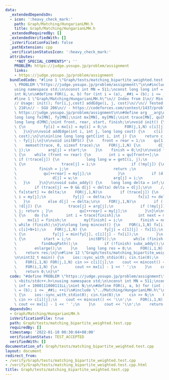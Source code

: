 ```yaml
---
data:
  _extendedDependsOn:
  - icon: ':heavy_check_mark:'
    path: Graph/Matching/HungarianLMH.h
    title: Graph/Matching/HungarianLMH.h
  _extendedRequiredBy: []
  _extendedVerifiedWith: []
  _isVerificationFailed: false
  _pathExtension: cpp
  _verificationStatusIcon: ':heavy_check_mark:'
  attributes:
    '*NOT_SPECIAL_COMMENTS*': ''
    PROBLEM: https://judge.yosupo.jp/problem/assignment
    links:
    - https://judge.yosupo.jp/problem/assignment
  bundledCode: "#line 1 \"Graph/tests/matching_bipartite_weighted.test.cpp\"\n#define\
    \ PROBLEM \"https://judge.yosupo.jp/problem/assignment\"\n\n#include <bits/stdc++.h>\n\
    using namespace std;\n\nconst int MN = 511;\nconst long long inf = 1000111000111LL;\n\
    int N;\n\n#define FOR(i, a, b) for (int i = (a), _##i = (b); i <= _##i; ++i)\n\
    #line 1 \"Graph/Matching/HungarianLMH.h\"\n// Index from 1\n// Min cost matching\n\
    // Usage: init(); for[i,j,cost] addEdge(i, j, cost)\n//\n// Tested:\n// - SGU\
    \ 210\n// - SGU 206\n// - https://codeforces.com/contest/1437/problem/C\n// -\
    \ https://judge.yosupo.jp/problem/assignment\n\n#define arg __arg\nlong long c[MN][MN];\n\
    long long fx[MN], fy[MN];\nint mx[MN], my[MN];\nint trace[MN], qu[MN], arg[MN];\n\
    long long d[MN];\nint front, rear, start, finish;\n\nvoid init() {\n    FOR(i,1,N)\
    \ {\n        fy[i] = mx[i] = my[i] = 0;\n        FOR(j,1,N) c[i][j] = inf;\n \
    \   }\n}\n\nvoid addEdge(int i, int j, long long cost) {\n    c[i][j] = min(c[i][j],\
    \ cost);\n}\n\ninline long long getC(int i, int j) {\n    return c[i][j] - fx[i]\
    \ - fy[j];\n}\n\nvoid initBFS() {\n    front = rear = 1;\n    qu[1] = start;\n\
    \    memset(trace, 0, sizeof trace);\n    FOR(j,1,N) {\n        d[j] = getC(start,\
    \ j);\n        arg[j] = start;\n    }\n    finish = 0;\n}\n\nvoid findAugPath()\
    \ {\n    while (front <= rear) {\n        int i = qu[front++];\n        FOR(j,1,N)\
    \ if (!trace[j]) {\n            long long w = getC(i, j);\n            if (!w)\
    \ {\n                trace[j] = i;\n                if (!my[j]) {\n          \
    \          finish = j;\n                    return ;\n                }\n    \
    \            qu[++rear] = my[j];\n            }\n            if (d[j] > w) {\n\
    \                d[j] = w;\n                arg[j] = i;\n            }\n     \
    \   }\n    }\n}\n\nvoid subx_addy() {\n    long long delta = inf;\n    FOR(j,1,N)\n\
    \        if (trace[j] == 0 && d[j] < delta) delta = d[j];\n\n    // xoay\n   \
    \ fx[start] += delta;\n    FOR(j,1,N)\n        if (trace[j]) {\n            int\
    \ i = my[j];\n            fy[j] -= delta;\n            fx[i] += delta;\n     \
    \   }\n        else d[j] -= delta;\n\n    FOR(j,1,N)\n        if (!trace[j] &&\
    \ !d[j]) {\n            trace[j] = arg[j];\n            if (!my[j]) { finish =\
    \ j; return ; }\n            qu[++rear] = my[j];\n        }\n}\n\nvoid enlarge()\
    \ {\n    do {\n        int i = trace[finish];\n        int next = mx[i];\n   \
    \     mx[i] = finish;\n        my[finish] = i;\n        finish = next;\n    }\
    \ while (finish);\n}\n\nlong long mincost() {\n    FOR(i,1,N) fx[i] = *min_element(c[i]+1,\
    \ c[i]+N+1);\n    FOR(j,1,N) {\n        fy[j] = c[1][j] - fx[1];\n        FOR(i,1,N)\
    \ {\n            fy[j] = min(fy[j], c[i][j] - fx[i]);\n        }\n    }\n    FOR(i,1,N)\
    \ {\n        start = i;\n        initBFS();\n        while (finish == 0) {\n \
    \           findAugPath();\n            if (!finish) subx_addy();\n        }\n\
    \        enlarge();\n    }\n    long long res = 0;\n    FOR(i,1,N) res += c[i][mx[i]];\n\
    \    return res;\n}\n#line 12 \"Graph/tests/matching_bipartite_weighted.test.cpp\"\
    \n\nint32_t main() {\n    ios::sync_with_stdio(0); cin.tie(0);\n    cin >> N;\n\
    \    FOR(i,1,N) FOR(j,1,N) cin >> c[i][j];\n    cout << mincost() << '\\n';\n\
    \    FOR(i,1,N) {\n        cout << mx[i] - 1 << ' ';\n    }\n    cout << '\\n';\n\
    \    return 0;\n}\n"
  code: "#define PROBLEM \"https://judge.yosupo.jp/problem/assignment\"\n\n#include\
    \ <bits/stdc++.h>\nusing namespace std;\n\nconst int MN = 511;\nconst long long\
    \ inf = 1000111000111LL;\nint N;\n\n#define FOR(i, a, b) for (int i = (a), _##i\
    \ = (b); i <= _##i; ++i)\n#include \"../Matching/HungarianLMH.h\"\n\nint32_t main()\
    \ {\n    ios::sync_with_stdio(0); cin.tie(0);\n    cin >> N;\n    FOR(i,1,N) FOR(j,1,N)\
    \ cin >> c[i][j];\n    cout << mincost() << '\\n';\n    FOR(i,1,N) {\n       \
    \ cout << mx[i] - 1 << ' ';\n    }\n    cout << '\\n';\n    return 0;\n}\n"
  dependsOn:
  - Graph/Matching/HungarianLMH.h
  isVerificationFile: true
  path: Graph/tests/matching_bipartite_weighted.test.cpp
  requiredBy: []
  timestamp: '2022-01-10 00:30:04+08:00'
  verificationStatus: TEST_ACCEPTED
  verifiedWith: []
documentation_of: Graph/tests/matching_bipartite_weighted.test.cpp
layout: document
redirect_from:
- /verify/Graph/tests/matching_bipartite_weighted.test.cpp
- /verify/Graph/tests/matching_bipartite_weighted.test.cpp.html
title: Graph/tests/matching_bipartite_weighted.test.cpp
---
```

